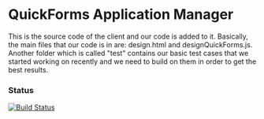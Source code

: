 QuickForms Application Manager
=======
This is the source code of the client and our code is added to it. Basically, the main files that our code is in are: design.html and designQuickForms.js. Another folder which is called "test" contains our basic test cases that we started working on recently and we need to build on them in order to get the best results.


### Status
[![Build Status](https://travis-ci.org/SEG4910-11/project.png)](https://travis-ci.org/SEG4910-11/project)


